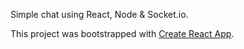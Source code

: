 Simple chat using React, Node & Socket.io.

This project was bootstrapped with [Create React App](https://github.com/facebookincubator/create-react-app).
